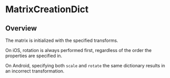 # MatrixCreationDict

<TypeHeader/>

## Overview

The matrix is initialized with the specified transforms.

On iOS, rotation is always performed first, regardless of the order the
properties are specified in.

On Android, specifying both `scale` and `rotate` the same dictionary results
in an incorrect transformation.

<ApiDocs/>
